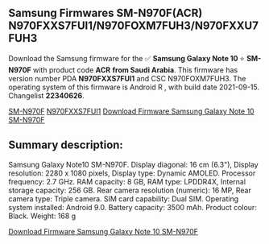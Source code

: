 <h2>Samsung Firmwares SM-N970F(ACR) N970FXXS7FUI1/N970FOXM7FUH3/N970FXXU7FUH3</h2>
Download the Samsung firmware for the ✅ <strong>Samsung Galaxy Note 10 </strong> ⭐ <strong>SM-N970F</strong> with product code <strong>ACR</strong> <strong> from Saudi Arabia</strong>. This firmware has version number PDA <strong>N970FXXS7FUI1</strong> and CSC N970FOXM7FUH3. The operating system of this firmware is Android R , with build date 2021-09-15. Changelist <strong>22340626</strong>.


[SM-N970F](https://samfirm.shop/samsung/model/SM-N970F)
[N970FXXS7FUI1](https://samfirm.shop/samsung/pda/N970FXXS7FUI1)
[Download Firmware Samsung Galaxy Note 10 SM-N970F](https://samfirm.shop/samsung/firmware/456575)
<h2>Summary description:</h2>
<p>Samsung Galaxy Note10 SM-N970F. Display diagonal: 16 cm (6.3"), Display resolution: 2280 x 1080 pixels, Display type: Dynamic AMOLED. Processor frequency: 2.7 GHz. RAM capacity: 8 GB, RAM type: LPDDR4X, Internal storage capacity: 256 GB. Rear camera resolution (numeric): 16 MP, Rear camera type: Triple camera. SIM card capability: Dual SIM. Operating system installed: Android 9.0. Battery capacity: 3500 mAh. Product colour: Black. Weight: 168 g</p>


[Download Firmware Samsung Galaxy Note 10 SM-N970F](https://samfirm.shop/samsung/firmware/456575)
